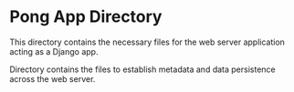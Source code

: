 # Pong App Directory

This directory contains the necessary files for the web server application acting as a Django app.

Directory contains the files to establish metadata and data persistence across the web server.